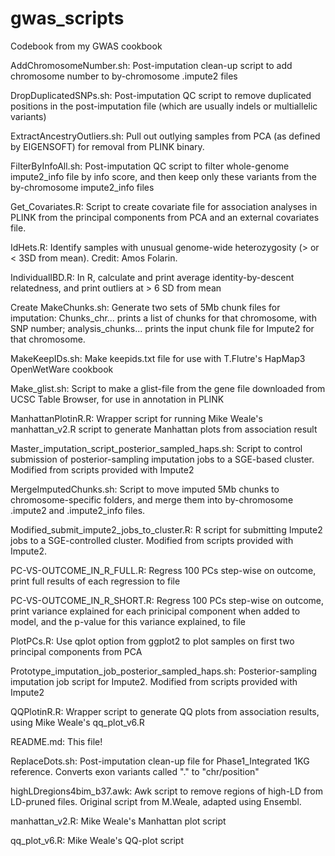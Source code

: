 # gwas_scripts
Codebook from my GWAS cookbook

AddChromosomeNumber.sh:  Post-imputation clean-up script to add chromosome number to by-chromosome .impute2 files

DropDuplicatedSNPs.sh:  Post-imputation QC script to remove duplicated positions in the post-imputation file (which are usually indels or multiallelic variants)

ExtractAncestryOutliers.sh:  Pull out outlying samples from PCA (as defined by EIGENSOFT) for removal from PLINK binary.

FilterByInfoAll.sh:  Post-imputation QC script to filter whole-genome impute2_info file by info score, and then keep only these variants from the by-chromosome impute2_info files

Get_Covariates.R:  Script to create covariate file for association analyses in PLINK from the principal components from PCA and an external covariates file.

IdHets.R:  Identify samples with unusual genome-wide heterozygosity (> or < 3SD from mean). Credit: Amos Folarin.

IndividualIBD.R:  In R, calculate and print average identity-by-descent relatedness, and print outliers at > 6 SD from mean

Create MakeChunks.sh:  Generate two sets of 5Mb chunk files for imputation: Chunks_chr... prints a list of chunks for that chromosome, with SNP number; analysis_chunks... prints the input chunk file for Impute2 for that chromosome.

MakeKeepIDs.sh:  Make keepids.txt file for use with T.Flutre's HapMap3 OpenWetWare cookbook

Make_glist.sh:  Script to make a glist-file from the gene file downloaded from UCSC Table Browser, for use in annotation in PLINK

ManhattanPlotinR.R:  Wrapper script for running Mike Weale's manhattan_v2.R script to generate Manhattan plots from association result

Master_imputation_script_posterior_sampled_haps.sh:  Script to control submission of posterior-sampling imputation jobs to a SGE-based cluster. Modified from scripts provided with Impute2

MergeImputedChunks.sh:  Script to move imputed 5Mb chunks to chromosome-specific folders, and merge them into by-chromosome .impute2 and .impute2_info files.

Modified_submit_impute2_jobs_to_cluster.R:  R script for submitting Impute2 jobs to a SGE-controlled cluster. Modified from scripts provided with Impute2.

PC-VS-OUTCOME_IN_R_FULL.R:  Regress 100 PCs step-wise on outcome, print full results of each regression to file

PC-VS-OUTCOME_IN_R_SHORT.R:  Regress 100 PCs step-wise on outcome, print variance explained for each prinicipal component when added to model, and the p-value for this variance explained, to file

PlotPCs.R:  Use qplot option from ggplot2 to plot samples on first two principal components from PCA

Prototype_imputation_job_posterior_sampled_haps.sh:  Posterior-sampling imputation job script for Impute2. Modified from scripts provided with Impute2

QQPlotinR.R:  Wrapper script to generate QQ plots from association results, using Mike Weale's qq_plot_v6.R

README.md:  This file!

ReplaceDots.sh:  Post-imputation clean-up file for Phase1_Integrated 1KG reference. Converts exon variants called "." to "chr/position"

highLDregions4bim_b37.awk:  Awk script to remove regions of high-LD from LD-pruned files. Original script from M.Weale, adapted using Ensembl.

manhattan_v2.R:  Mike Weale's Manhattan plot script

qq_plot_v6.R:  Mike Weale's QQ-plot script

